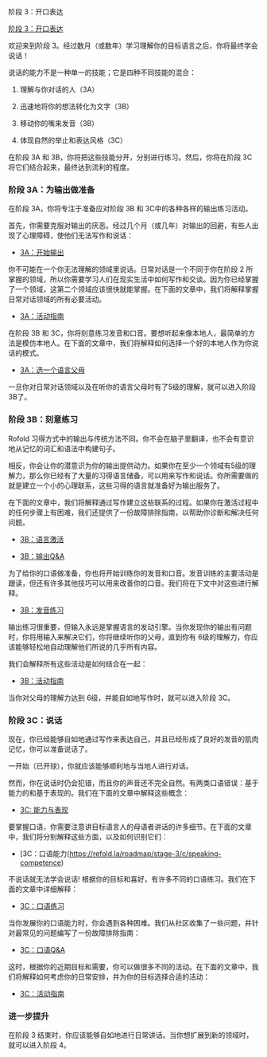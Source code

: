 阶段 3：开口表达

[阶段 3：开口表达](https://refold.la/roadmap/stage-3/overview)

欢迎来到阶段 3。经过数月（或数年）学习理解你的目标语言之后，你将最终学会说话！

说话的能力不是一种单一的技能；它是四种不同技能的混合：

1. 理解与你对话的人（3A）

2. 迅速地将你的想法转化为文字（3B）

3. 移动你的嘴来发音（3B）

4. 体现自然的举止和表达风格（3C）

在阶段 3A 和 3B，你将把这些技能分开，分别进行练习。然后，你将在阶段 3C 将它们结合起来，最终达到流利的程度。

### 阶段 3A：为输出做准备

在阶段 3A，你将专注于准备应对阶段 3B 和 3C中的各种各样的输出练习活动。

首先，你需要克服对输出的厌恶。经过几个月（或几年）对输出的回避，有些人出现了心理障碍，使他们无法写作和说话：

- [3A：开始输出](https://refold.la/roadmap/stage-3/a/starting-output)

你不可能在一个你无法理解的领域里说话。日常对话是一个不同于你在阶段 2 所掌握的领域，所以你需要学习人们在现实生活中如何写作和交谈。因为你已经掌握了一个领域，这第二个领域应该很快就能掌握。在下面的文章中，我们将解释掌握日常对话领域的所有必要活动。

- [3A：活动指南](https://refold.la/roadmap/stage-3/a/activity-guide)

在阶段 3B 和 3C，你将刻意练习发音和口音。要想听起来像本地人，最简单的方法是模仿本地人。在下面的文章中，我们将解释如何选择一个好的本地人作为你说话的模式。

- [3A：选一个语言父母](https://refold.la/roadmap/stage-3/a/adopt-a-parent)

一旦你对日常对话领域以及在听你的语言父母时有了5级的理解，就可以进入阶段 3B了。

### 阶段 3B：刻意练习

Rofold 习得方式中的输出与传统方法不同。你不会在脑子里翻译，也不会有意识地从记忆的词汇和语法中构建句子。

相反，你会让你的潜意识为你的输出提供动力。如果你在至少一个领域有5级的理解力，那么你已经有了大量的习得语言储备，可以用来写作和说话。你所需要做的就是建立一个小的心理联系，这些习得的语言就准备好为输出服务了。

在下面的文章中，我们将解释通过写作建立这些联系的过程。如果你在激活过程中的任何步骤上有困难，我们还提供了一份故障排除指南，以帮助你诊断和解决任何问题。

- [3B：语言激活](https://refold.la/roadmap/stage-3/b/language-activation)

- [3B：输出Q&A](https://refold.la/roadmap/stage-3/b/output-troubleshooting)

为了给你的口语做准备，你也将开始训练你的发音和口音。发音训练的主要活动是跟读，但还有许多其他技巧可以用来改善你的口音。我们将在下文中对这些进行解释。

- [3B：发音练习](https://refold.la/roadmap/stage-3/b/pronunciation-training)

输出练习很重要，但输入永远是掌握语言的发动引擎。当你发现你的输出有问题时，你将用输入来解决它们，你将继续听你的父母，直到你有 6级的理解力，你应该能够轻松地自动理解他们所说的几乎所有内容。

我们会解释所有这些活动是如何结合在一起：

- [3B：活动指南](https://refold.la/roadmap/stage-3/b/activity-guide)

当你对父母的理解力达到 6级，并能自如地写作时，就可以进入阶段 3C。

### 阶段 3C：说话

现在，你已经能够自如地通过写作来表达自己，并且已经形成了良好的发音的肌肉记忆，你可以准备说话了。

一开始（已开球），你就应该能够顺利地与当地人进行对话。

然而，你在说话时仍会犯错，而且你的声音还不完全自然。有两类口语错误：基于能力的和基于表现的。我们在下面的文章中解释这些概念：

- [3C: 能力与表现](https://refold.la/roadmap/stage-3/c/competence-vs-performance)

要掌握口语，你需要注意讲目标语言人的母语者讲话的许多细节。在下面的文章中，我们将分别解释这些方面，以及如何识别它们：

- [3C：口语能力(https://refold.la/roadmap/stage-3/c/speaking-competence)

不说话就无法学会说话! 根据你的目标和喜好，有许多不同的口语练习。我们在下面的文章中详细解释：

- [3C：口语练习](https://refold.la/roadmap/stage-3/c/speaking-practice)

当你发展你的口语能力时，你会遇到各种困难。我们从社区收集了一些问题，并针对最常见的问题编写了一份故障排除指南：

- [3C：口语Q&A](https://refold.la/roadmap/stage-3/c/speaking-troubleshooting)

这时，根据你的近期目标和需要，你可以做很多不同的活动。在下面的文章中，我们将解释如何考虑你的日常安排，并为你的目标选择合适的活动：

- [3C：活动指南](https://refold.la/roadmap/stage-3/c/activity-guide)

### 进一步提升

在阶段 3 结束时，你应该能够自如地进行日常讲话。当你想扩展到新的领域时，就可以进入阶段 4。
